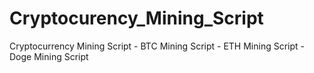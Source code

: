 # Cryptocurency_Mining_Script
Cryptocurrency Mining Script - BTC Mining Script - ETH Mining Script - Doge Mining Script
